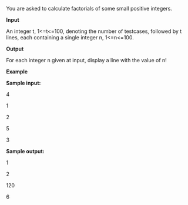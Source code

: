 You are asked to calculate factorials of some small positive integers.


**Input**

An integer t, 1<=t<=100, denoting the number of testcases, followed by t lines, each containing a single integer n, 1<=n<=100.

**Output**

For each integer n given at input, display a line with the value of n!

**Example**

**Sample input:**

4

1

2

5

3

**Sample output:**

1

2

120

6
